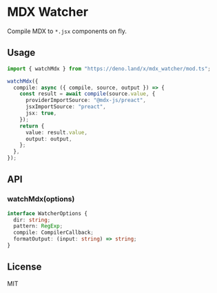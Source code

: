 # MDX Watcher

Compile MDX to `*.jsx` components on fly.

## Usage

```typescript
import { watchMdx } from "https://deno.land/x/mdx_watcher/mod.ts";

watchMdx({
  compile: async ({ compile, source, output }) => {
    const result = await compile(source.value, {
      providerImportSource: "@mdx-js/preact",
      jsxImportSource: "preact",
      jsx: true,
    });
    return {
      value: result.value,
      output: output,
    };
  },
});
```

## API

### watchMdx(options)

```typescript
interface WatcherOptions {
  dir: string;
  pattern: RegExp;
  compile: CompilerCallback;
  formatOutput: (input: string) => string;
}
```

## License

MIT
